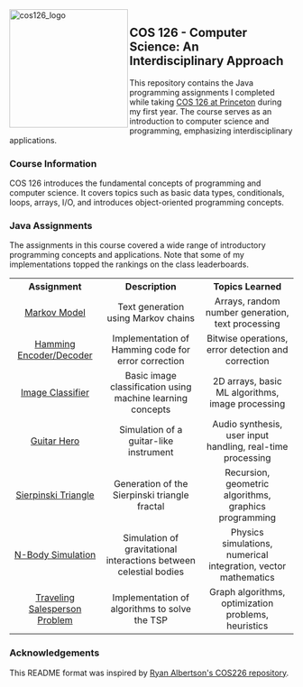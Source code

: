 <img src="https://www.cs.princeton.edu/courses/archive/spr24/cos126/media/icon_hua6ee0c0eb5ff50048be124f8aee94a3d_56170_512x512_fill_lanczos_center_3.png" alt="cos126_logo" align="left" height="210" />

## COS 126 - Computer Science: An Interdisciplinary Approach

This repository contains the Java programming assignments I completed while taking [COS 126 at Princeton](https://www.cs.princeton.edu/courses/archive/spring24/cos126/) during my first year. The course serves as an introduction to computer science and programming, emphasizing interdisciplinary applications.

### Course Information

COS 126 introduces the fundamental concepts of programming and computer science. It covers topics such as basic data types, conditionals, loops, arrays, I/O, and introduces object-oriented programming concepts.

### Java Assignments

The assignments in this course covered a wide range of introductory programming concepts and applications. Note that some of my implementations topped the rankings on the class leaderboards.

<table style="width:100%">
  <tr>
    <th>Assignment</th>
    <th>Description</th>
    <th>Topics Learned</th>
  </tr>
  <tr>
    <td>
      <div align="center">
        <a href="/markov">Markov Model</a>
      </div>
    </td>
    <td>
      <div align="center">Text generation using Markov chains</div>
    </td>
    <td>
      <div align="center">Arrays, random number generation, text processing</div>
    </td>
  </tr>
  <tr>
    <td>
      <div align="center">
        <a href="/hamming">Hamming Encoder/Decoder</a>
      </div>
    </td>
    <td>
      <div align="center">Implementation of Hamming code for error correction</div>
    </td>
    <td>
      <div align="center">Bitwise operations, error detection and correction</div>
    </td>
  </tr>
  <tr>
    <td>
      <div align="center">
        <a href="/classifier">Image Classifier</a>
      </div>
    </td>
    <td>
      <div align="center">Basic image classification using machine learning concepts</div>
    </td>
    <td>
      <div align="center">2D arrays, basic ML algorithms, image processing</div>
    </td>
  </tr>
  <tr>
    <td>
      <div align="center">
        <a href="/guitar">Guitar Hero</a>
      </div>
    </td>
    <td>
      <div align="center">Simulation of a guitar-like instrument</div>
    </td>
    <td>
      <div align="center">Audio synthesis, user input handling, real-time processing</div>
    </td>
  </tr>
  <tr>
    <td>
      <div align="center">
        <a href="/sierpinski">Sierpinski Triangle</a>
      </div>
    </td>
    <td>
      <div align="center">Generation of the Sierpinski triangle fractal</div>
    </td>
    <td>
      <div align="center">Recursion, geometric algorithms, graphics programming</div>
    </td>
  </tr>
  <tr>
    <td>
      <div align="center">
        <a href="/nbody">N-Body Simulation</a>
      </div>
    </td>
    <td>
      <div align="center">Simulation of gravitational interactions between celestial bodies</div>
    </td>
    <td>
      <div align="center">Physics simulations, numerical integration, vector mathematics</div>
    </td>
  </tr>
  <tr>
    <td>
      <div align="center">
        <a href="/tsp">Traveling Salesperson Problem</a>
      </div>
    </td>
    <td>
      <div align="center">Implementation of algorithms to solve the TSP</div>
    </td>
    <td>
      <div align="center">Graph algorithms, optimization problems, heuristics</div>
    </td>
  </tr>
</table>

### Acknowledgements

This README format was inspired by [Ryan Albertson's COS226 repository](https://github.com/RyanAlbertson/COS226_Princeton_University).
